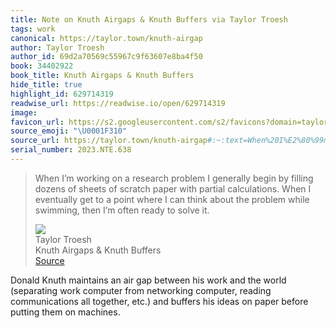 ```yaml
---
title: Note on Knuth Airgaps & Knuth Buffers via Taylor Troesh
tags: work
canonical: https://taylor.town/knuth-airgap
author: Taylor Troesh
author_id: 69d2a70569c55967c9f63607e8ba4f50
book: 34402922
book_title: Knuth Airgaps & Knuth Buffers
hide_title: true
highlight_id: 629714319
readwise_url: https://readwise.io/open/629714319
image:
favicon_url: https://s2.googleusercontent.com/s2/favicons?domain=taylor.town
source_emoji: "\U0001F310"
source_url: https://taylor.town/knuth-airgap#:~:text=When%20I%E2%80%99m%20working,to%20solve%20it.
serial_number: 2023.NTE.638
---
```

> When I’m working on a research problem I generally begin by filling dozens of sheets of scratch paper with partial calculations. When I eventually get to a point where I can think about the problem while swimming, then I’m often ready to solve it.
> <div class="quoteback-footer"><div class="quoteback-avatar"><img class="mini-favicon" src="https://s2.googleusercontent.com/s2/favicons?domain=taylor.town"></div><div class="quoteback-metadata"><div class="metadata-inner"><span style="display:none">FROM:</span><div aria-label="Taylor Troesh" class="quoteback-author"> Taylor Troesh</div><div aria-label="Knuth Airgaps & Knuth Buffers" class="quoteback-title"> Knuth Airgaps & Knuth Buffers</div></div></div><div class="quoteback-backlink"><a target="_blank" aria-label="go to the full text of this quotation" rel="noopener" href="https://taylor.town/knuth-airgap#:~:text=When%20I%E2%80%99m%20working,to%20solve%20it." class="quoteback-arrow"> Source</a></div></div>

Donald Knuth maintains an air gap between his work and the world (separating work computer from networking computer, reading communications all together, etc.) and buffers his ideas on paper before putting them on machines.